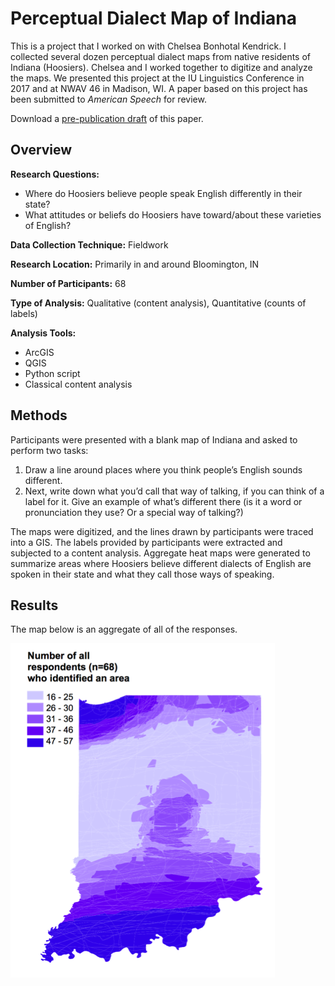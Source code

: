 # Perceptual Dialect Map of Indiana

This is a project that I worked on with Chelsea Bonhotal Kendrick.
I collected several dozen perceptual dialect maps from native residents of Indiana (Hoosiers).
Chelsea and I worked together to digitize and analyze the maps.
We presented this project at the IU Linguistics Conference in 2017 and at NWAV 46 in Madison, WI.
A paper based on this project has been submitted to _American Speech_ for review.

Download a [pre-publication draft](./pweirich.github.io/papers/IndianaPDmaps.pdf) of this paper.

## Overview

**Research Questions:**
+ Where do Hoosiers believe people speak English differently in their state?
+ What attitudes or beliefs do Hoosiers have toward/about these varieties of English?

**Data Collection Technique:** Fieldwork

**Research Location:** Primarily in and around Bloomington, IN

**Number of Participants:** 68

**Type of Analysis:** Qualitative (content analysis), Quantitative (counts of labels)

**Analysis Tools:**
+ ArcGIS
+ QGIS
+ Python script
+ Classical content analysis

## Methods

Participants were presented with a blank map of Indiana and asked to perform two tasks:
1. Draw a line around places where you think people’s English sounds different.
2. Next, write down what you’d call that way of talking, if you can think of a label for it. Give an example of what’s different there (is it a word or pronunciation they use? Or a special way of talking?)

The maps were digitized, and the lines drawn by participants were traced into a GIS.
The labels provided by participants were extracted and subjected to a content analysis.
Aggregate heat maps were generated to summarize areas where Hoosiers believe different dialects of English are spoken in their state and what they call those ways of speaking.

## Results

The map below is an aggregate of all of the responses.

![All_responses](/INPD_images/All_responses.png)
